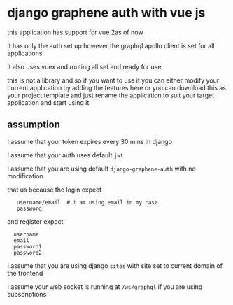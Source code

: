 # django graphene auth with vue js

this application has support for vue 2as of now

it has only the auth set up however the graphql apollo client is set for all applications 

it also uses vuex and routing all set and ready for use

this is not a library and so if you want to use it you can either modify your current application by adding the features here or you can download this as your project template and just rename the application to suit your target application and start using it

## assumption

I assume that your token expires every 30 mins in django

I assume that your auth uses default `jwt` 

I assume that you are using default `django-graphene-auth` with no modification

 that us because the login expect

 ```
    username/email  # i am using email in my case
    password
 ```

 and register expect

  ```
    username
    email  
    password1
    password2
 ```

I assume that you are using django `sites` with site set to current domain of the frontend

I assume your web socket is running at `/ws/graphql` if you are using subscriptions



